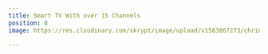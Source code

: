 ```yaml
---
title: Smart TV With over 15 Channels
position: 8
image: https://res.cloudinary.com/skrypt/image/upload/v1583867273/chrinas/Bedroom_3_mnixpg.webp

---
```

